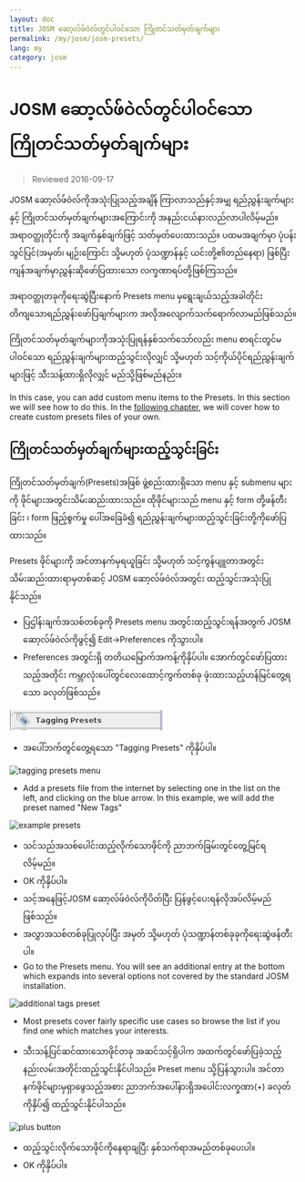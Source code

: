 ```yaml
---
layout: doc
title: JOSM ဆော့လ်ဖ်ဝဲလ်တွင်ပါဝင်သော ကြိုတင်သတ်မှတ်ချက်များ
permalink: /my/josm/josm-presets/
lang: my
category: josm
---
```


JOSM ဆော့လ်ဖ်ဝဲလ်တွင်ပါဝင်သော ကြိုတင်သတ်မှတ်ချက်များ
============

> Reviewed 2016-09-17  

JOSM ဆော့လ်ဖ်ဝဲလ်ကိုအသုံးပြုသည့်အချိန် ကြာလာသည်နှင့်အမျှ ရည်ညွှန်းချက်များနှင့် ကြိုတင်သတ်မှတ်ချက်များအကြောင်းကို အနည်းငယ်နားလည်လာပါလိမ့်မည်။ အရာဝတ္ထုတိုင်းကို အချက်နှစ်ချက်ဖြင့် သတ်မှတ်ပေးထားသည်။ ပထမအချက်မှာ ပုံပန်းသွင်ပြင်(အမှတ်၊ မျဉ်းကြောင်း သို့မဟုတ် ပုံသဏ္ဍာန်နှင့် ယင်းတို့၏တည်နေရာ) ဖြစ်ပြီး ကျန်အချက်မှာညွှန်းဆိုဖော်ပြထားသော လက္ခဏာရပ်တို့ဖြစ်ကြသည်။  

အရာဝတ္ထုတခုကိုရေးဆွဲပြီးနောက် Presets menu မှရွေးချယ်သည့်အခါတိုင်း တိကျသောရည်ညွှန်းဖော်ပြချက်များက အလိုအလျောက်သက်ရောက်လာမည်ဖြစ်သည်။  

ကြိုတင်သတ်မှတ်ချက်များကိုအသုံးပြုရန်နှစ်သက်သော်လည်း menu စာရင်းတွင်မပါဝင်သော ရည်ညွှန်းချက်များထည့်သွင်းလိုလျှင် သို့မဟုတ် သင့်ကိုယ်ပိုင်ရည်ညွှန်းချက်များဖြင့် သီးသန့်ထားရှိလိုလျှင် မည်သို့ဖြစ်မည်နည်း။  

In this case, you can add custom menu items to the Presets. In this section we will see how to do this. In the [following chapter](/en/josm/creating-presets), we will cover how to create custom presets files of your own.  


ကြိုတင်သတ်မှတ်ချက်များထည့်သွင်းခြင်း
-----------

ကြိုတင်သတ်မှတ်ချက်(Presets)အဖြစ် ဖွဲ့စည်းထားရှိသော menu နှင့် submenu များကို ဖိုင်များအတွင်းသိမ်းဆည်းထားသည်။ ထိုဖိုင်များသည် menu နှင့် form တို့ဖန်တီးခြင်း ၊ form ဖြည့်စွက်မှု ပေါ်အခြေခံ၍ ရည်ညွှန်းချက်များထည့်သွင်းခြင်းတို့ကိုဖော်ပြထားသည်။  

Presets ဖိုင်များကို အင်တာနက်မှရယူခြင်း သို့မဟုတ် သင့်ကွန်ပျူတာအတွင်း သိမ်းဆည်းထားရာမှတစ်ဆင့် JOSM ဆော့လ်ဖ်ဝဲလ်အတွင်း ထည့်သွင်းအသုံးပြုနိုင်သည်။  

* ပြဌါန်းချက်အသစ်တစ်ခုကို Presets menu အတွင်းထည့်သွင်းရန်အတွက် JOSM ဆော့လ်ဖ်ဝဲလ်ကိုဖွင့်၍ Edit->Preferences ကိုသွားပါ။  
* Preferences အတွင်းရှိ တတိယမြောက်အကန့်ကိုနှိပ်ပါ။ အောက်တွင်ဖော်ပြထားသည့်အတိုင်း ကမ္ဘာလုံးပေါ်တွင်လေးထောင့်ကွက်တစ်ခု ဖုံးထားသည့်ဟန်မြင်တွေ့ရသော ခလုတ်ဖြစ်သည်။  

![tagging presets tab][]

* အပေါ်ဘက်တွင်တွေ့ရသော "Tagging Presets" ကိုနှိပ်ပါ။  

![tagging presets menu][]

* Add a presets file from the internet by selecting one in the list on 	the left, and clicking on the blue arrow. In this example, we will add the preset named "New Tags"  

![example presets][]

* သင်သည်အသစ်ပေါင်းထည့်လိုက်သောဖိုင်ကို ညာဘက်ခြမ်းတွင်တွေ့မြင်ရလိမ့်မည်။  
* OK ကိုနှိပ်ပါ။  
* သင့်အနေဖြင့်JOSM ဆော့လ်ဖ်ဝဲလ်ကိုပိတ်ပြီး ပြန်ဖွင့်ပေးရန်လိုအပ်လိမ့်မည်ဖြစ်သည်။  
* အလွှာအသစ်တစ်ခုပြုလုပ်ပြီး အမှတ် သို့မဟုတ် ပုံသဏ္ဍာန်တစ်ခုခုကိုရေးဆွဲဖန်တီးပါ။  
* Go to the Presets menu. You will see an additional entry at the bottom which expands into several options not covered by the standard JOSM installation.  

![additional tags preset][]

* Most presets cover fairly specific use cases so browse the list if you find one which matches your interests.  

* သီးသန့်ပြင်ဆင်ထားသောဖိုင်တခု အဆင်သင့်ရှိပါက အထက်တွင်ဖော်ပြခဲ့သည့်နည်းလမ်းအတိုင်းထည့်သွင်းနိုင်ပါသည်။ Preset menu သို့ပြန်သွားပါ။ အင်တာနက်ဖိုင်များမှရှာဖွေသည့်အစား ညာဘက်အပေါ်နားရှိအပေါင်းလက္ခဏာ(+) ခလုတ်ကိုနှိပ်၍ ထည့်သွင်းနိုင်ပါသည်။  

![plus button][]

* ထည့်သွင်းလိုက်သောဖိုင်ကိုနေရာချပြီး နှစ်သက်ရာအမည်တစ်ခုပေးပါ။  
* OK ကိုနှိပ်ပါ။  


[tagging presets tab]: /images/josm/tagging-presets-tab.png
[tagging presets menu]: /images/josm/tagging-presets-menu.png
[example presets]: /images/josm/example-presets2.png
[additional tags preset]: /images/josm/new-tags-preset.png
[plus button]: /images/josm/plus-button.png

